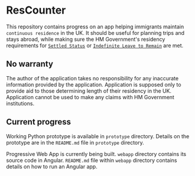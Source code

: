 # ResCounter
This repository contains progress on an app helping immigrants maintain `continuous residence` in the UK.
It should be useful for planning trips and stays abroad, while making sure the HM Government's residency requirements for [`Settled Status`](https://www.gov.uk/settled-status-eu-citizens-families/what-settled-and-presettled-status-means) or [`Indefinite Leave to Remain`](https://www.gov.uk/government/publications/indefinite-leave-to-remain-calculating-continuous-period-in-uk) are met.

## No warranty
The author of the application takes no responsibility for any inaccurate information provided by the application.
Application is supposed only to provide aid to those determining length of their residency in the UK.
Application cannot be used to make any claims with HM Government institutions.

## Current progress
Working Python prototype is available in `prototype` directory.
Details on the prototype are in the `README.md` file in `prototype` directory.

Progressive Web App is currently being built.
`webapp` directory contains its source code in Angular.
`README.md` file within `webapp` directory contains details on how to run an Angular app.